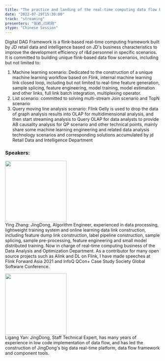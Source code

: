 ```yaml
---
title: "The practice and landing of the real-time computing data flow business engine based on Apache Flink in Jingdong Retail"
date: "2022-07-29T15:30:00"
track: "streaming"
presenters: "张颖,闫莉刚"
stype: "Chinese Session"
---
```

Digital DAG Framework is a flink-based real-time computing framework built by JD retail data and intelligence based on JD's business characteristics to improve the development efficiency of r&d personnel in specific scenarios. It is committed to building unique flink-based data flow scenarios, including but not limited to:
1) Machine learning scenario: Dedicated to the construction of a unique machine learning workflow based on Flink, internal machine learning link closed loop, including but not limited to real-time feature generation, sample splicing, feature engineering, model training, model estimation and other links, full link batch integration, multiplexing operator.
2) List scenario: committed to solving multi-stream Join scenario and TopN scenario
3) Query moving line analysis scenario: Flink Gelly is used to drop the data of graph analysis results into OLAP for multidimensional analysis, and then start streaming analysis to Query OLAP for data analysts to provide AB causality analysis for QP scenario and other technical points, mainly share some machine learning engineering and related data analysis technology scenarios and corresponding solutions accumulated by jd Retail Data and Intelligence Department
 ### Speakers: 
 <img src="images/speaker/1112.png" width="200" /><br>Ying Zhang: JingDong, Algorithm Engineer, experienced in data processing, lightweight training system and online learning data link construction, including feature dump link construction, label pipeline construction, sample splicing, sample pre-processing, feature engineering and small model distributed training. Now in charge of real-time computing business of the Data Analysis and Optimization Department. As a contributor for many open source projects such as Alink and DL on Flink, I have made speeches at Flink Forward Asia 2021 and InfoQ QCon+ Case Study Society Global Software Conference.

 <img src="images/speaker/1112_2.png" width="200" /><br>Ligang Yan: JingDong, Staff Technical Expert, has many years of experience in low code implementation of data flow, and has led the construction of JingDong's big data real-time platform, data flow framework and component tools.


